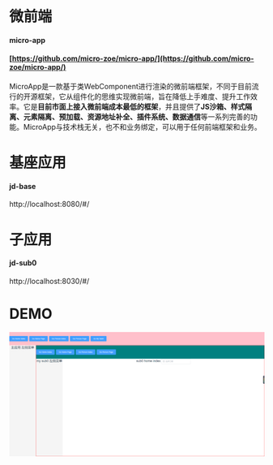 # 微前端

#### micro-app

#### [https://github.com/micro-zoe/micro-app/](https://github.com/micro-zoe/micro-app/)

MicroApp是一款基于类WebComponent进行渲染的微前端框架，不同于目前流行的开源框架，它从组件化的思维实现微前端，旨在降低上手难度、提升工作效率。它是**目前市面上接入微前端成本最低的框架**，并且提供了**JS沙箱、样式隔离、元素隔离、预加载、资源地址补全、插件系统、数据通信**等一系列完善的功能。MicroApp与技术栈无关，也不和业务绑定，可以用于任何前端框架和业务。


# 基座应用

#### jd-base

http://localhost:8080/#/

# 子应用

#### jd-sub0

http://localhost:8030/#/


# DEMO

![/demo.png](./demo.png)